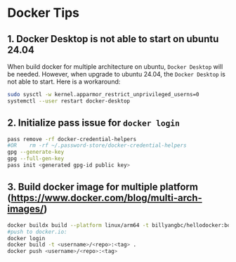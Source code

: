 # Docker Tips

## 1. Docker Desktop is not able to start on ubuntu 24.04
When build docker for multiple architecture on ubuntu, `Docker Desktop` will be needed.
However, when upgrade to ubuntu 24.04, the `Docker Desktop` is not able to start.
Here is a workaround:

```sh
sudo sysctl -w kernel.apparmor_restrict_unprivileged_userns=0
systemctl --user restart docker-desktop
```

## 2. Initialize pass issue for `docker login`
```sh
pass remove -rf docker-credential-helpers
#OR    rm -rf ~/.password-store/docker-credential-helpers
gpg --generate-key
gpg --full-gen-key
pass init <generated gpg-id public key>
```

## 3. Build docker image for multiple platform (https://www.docker.com/blog/multi-arch-images/)
```sh
docker buildx build --platform linux/arm64 -t billyangbc/hellodocker:bookworm-arm64 -f Dockerfile . --no-cache
#push to docker.io:
docker login
docker build -t <username>/<repo>:<tag> .
docker push <username>/<repo>:<tag>
```